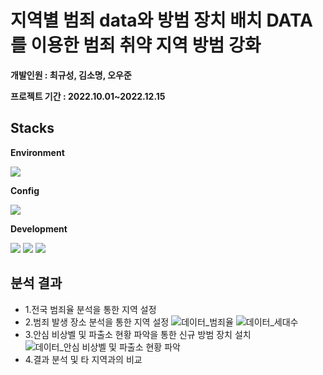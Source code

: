 # 지역별 범죄 data와 방범 장치 배치 DATA를 이용한 범죄 취약 지역 방범 강화
**개발인원 : 최규성, 김소명, 오우준**


**프로젝트 기간 : 2022.10.01~2022.12.15**

## Stacks
**Environment**


 <img src="https://img.shields.io/badge/Jupyter-F37626?style=for-the-badge&logo=Jupyter&logoColor=white">
 
**Config**


  <img src="https://img.shields.io/badge/npm-CB3837?style=for-the-badge&logo=npm&logoColor=white">  

**Development**


<img src="https://img.shields.io/badge/Pandas-150458?style=for-the-badge&logo=Pandas&logoColor=white"> <img src="https://img.shields.io/badge/Folium-77B829?style=for-the-badge&logo=Folium&logoColor=white"> <img src="https://img.shields.io/badge/GeoPandas-139C5?style=for-the-badge&logo=GeoPandas&logoColor=white">

## 분석 결과
- 1.전국 범죄율 분석을 통한 지역 설정
- 2.범죄 발생 장소 분석을 통한 지역 설정
  ![데이터_범죄율](https://github.com/Choi9912/Datamining-project/assets/76863081/ca3c7cb4-659b-4f95-ac78-52b4c740d176)
 ![데이터_세대수](https://github.com/Choi9912/Datamining-project/assets/76863081/9239e9ae-fd9c-4379-8eaa-4ae6b6f2e506)
- 3.안심 비상벨 및 파출소 현황 파악을 통한 신규 방범 장치 설치
 ![데이터_안심 비상벨 및 파출소 현황 파악](https://github.com/Choi9912/Datamining-project/assets/76863081/abdc0976-fcd2-40cd-9e72-f10ef2478446)
- 4.결과 분석 및 타 지역과의 비교


